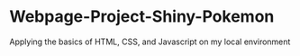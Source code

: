 # Webpage-Project-Shiny-Pokemon
Applying the basics of HTML, CSS, and Javascript on my local environment
